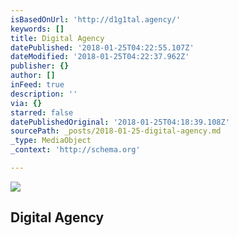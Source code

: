 ```yaml
---
isBasedOnUrl: 'http://d1g1tal.agency/'
keywords: []
title: Digital Agency
datePublished: '2018-01-25T04:22:55.107Z'
dateModified: '2018-01-25T04:22:37.962Z'
publisher: {}
author: []
inFeed: true
description: ''
via: {}
starred: false
datePublishedOriginal: '2018-01-25T04:18:39.108Z'
sourcePath: _posts/2018-01-25-digital-agency.md
_type: MediaObject
_context: 'http://schema.org'

---
```

<article style=""><img src="https://the-grid-user-content.s3-us-west-2.amazonaws.com/9ea7ced8-6517-4cdb-a9cc-850804d390bb.jpg" /><h1>Digital Agency</h1></article>
